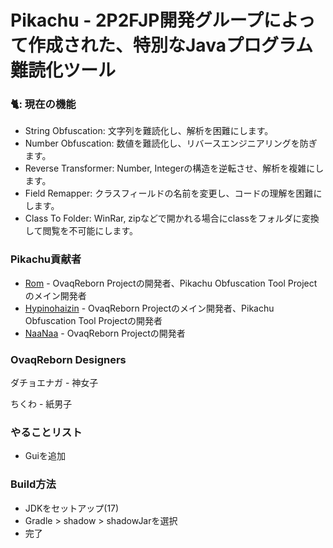 # Pikachu - 2P2FJP開発グループによって作成された、特別なJavaプログラム難読化ツール

### 🐈: **現在の機能**
- String Obfuscation: 文字列を難読化し、解析を困難にします。
- Number Obfuscation: 数値を難読化し、リバースエンジニアリングを防ぎます。
- Reverse Transformer: Number, Integerの構造を逆転させ、解析を複雑にします。
- Field Remapper: クラスフィールドの名前を変更し、コードの理解を困難にします。
- Class To Folder: WinRar, zipなどで開かれる場合にclassをフォルダに変換して閲覧を不可能にします。

### Pikachu貢献者
- [Rom](https://github.com/Romdotpng) -  OvaqReborn Projectの開発者、Pikachu Obfuscation Tool Projectのメイン開発者
- [Hypinohaizin](https://github.com/dada994a) - OvaqReborn Projectのメイン開発者、Pikachu Obfuscation Tool Projectの開発者
- [NaaNaa](https://github.com/naanaa146) - OvaqReborn Projectの開発者

### OvaqReborn Designers

ダチョエナガ - 神女子

ちくわ - 紙男子

### やることリスト
- Guiを追加

### Build方法
- JDKをセットアップ(17)
- Gradle > shadow > shadowJarを選択
- 完了
